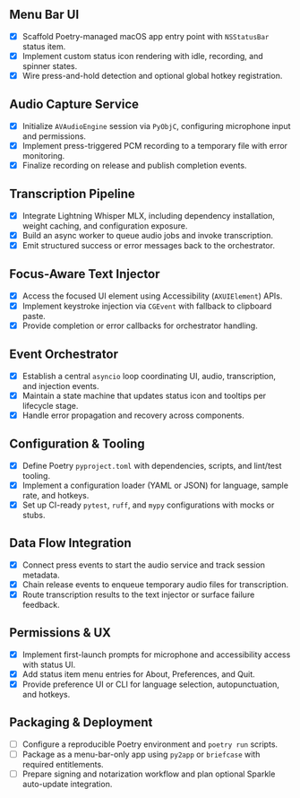 ## Menu Bar UI
- [x] Scaffold Poetry-managed macOS app entry point with `NSStatusBar` status item.
- [x] Implement custom status icon rendering with idle, recording, and spinner states.
- [x] Wire press-and-hold detection and optional global hotkey registration.

## Audio Capture Service
- [x] Initialize `AVAudioEngine` session via `PyObjC`, configuring microphone input and permissions.
- [x] Implement press-triggered PCM recording to a temporary file with error monitoring.
- [x] Finalize recording on release and publish completion events.

## Transcription Pipeline
- [x] Integrate Lightning Whisper MLX, including dependency installation, weight caching, and configuration exposure.
- [x] Build an async worker to queue audio jobs and invoke transcription.
- [x] Emit structured success or error messages back to the orchestrator.

## Focus-Aware Text Injector
- [x] Access the focused UI element using Accessibility (`AXUIElement`) APIs.
- [x] Implement keystroke injection via `CGEvent` with fallback to clipboard paste.
- [x] Provide completion or error callbacks for orchestrator handling.

## Event Orchestrator
- [x] Establish a central `asyncio` loop coordinating UI, audio, transcription, and injection events.
- [x] Maintain a state machine that updates status icon and tooltips per lifecycle stage.
- [x] Handle error propagation and recovery across components.

## Configuration & Tooling
- [x] Define Poetry `pyproject.toml` with dependencies, scripts, and lint/test tooling.
- [x] Implement a configuration loader (YAML or JSON) for language, sample rate, and hotkeys.
- [x] Set up CI-ready `pytest`, `ruff`, and `mypy` configurations with mocks or stubs.

## Data Flow Integration
- [x] Connect press events to start the audio service and track session metadata.
- [x] Chain release events to enqueue temporary audio files for transcription.
- [x] Route transcription results to the text injector or surface failure feedback.

## Permissions & UX
- [x] Implement first-launch prompts for microphone and accessibility access with status UI.
- [x] Add status item menu entries for About, Preferences, and Quit.
- [x] Provide preference UI or CLI for language selection, autopunctuation, and hotkeys.

## Packaging & Deployment
- [ ] Configure a reproducible Poetry environment and `poetry run` scripts.
- [ ] Package as a menu-bar-only app using `py2app` or `briefcase` with required entitlements.
- [ ] Prepare signing and notarization workflow and plan optional Sparkle auto-update integration.
